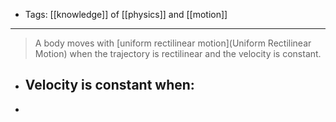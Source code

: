 - Tags: [[knowledge]] of [[physics]] and [[motion]]
- ---
  > A body moves with [uniform rectilinear motion](Uniform Rectilinear Motion) when the trajectory is rectilinear and the velocity is constant.
- ## Velocity is constant when:
-